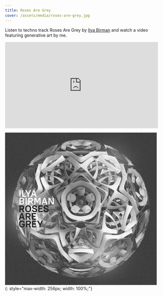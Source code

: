 ```yaml
---
title: Roses Are Grey
cover: /assets/media/roses-are-grey.jpg
---
```


Listen to techno track Roses Are Grey by [Ilya Birman](http://ilyabirman.ru) and watch a video featuring generative art by me.

<div style="position: relative; width: 100%; height: 0; padding-bottom: 56.25%; overflow: hidden;">
    <iframe 
        style="position: absolute; top: 0; left: 0; width: 100%; height: 100%;" 
        src="https://www.youtube.com/embed/JhPQy6UrJlU?si=tBv9A_ouWHwTw80I" 
        title="YouTube video player" 
        frameborder="0" 
        allow="accelerometer; autoplay; clipboard-write; encrypted-media; gyroscope; picture-in-picture; web-share" 
        allowfullscreen
    ></iframe>
</div>

![Roses Are Grey](/assets/media/roses-are-grey.jpg)
{: style="max-width: 256px; width: 100%;"}
